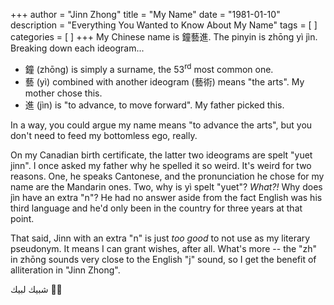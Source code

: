 +++
author = "Jinn Zhong"
title = "My Name"
date = "1981-01-10"
description = "Everything You Wanted to Know About My Name"
tags = [
]
categories = [
]
+++
My Chinese name is 鐘藝進. The pinyin is zhōng yì jìn. Breaking down each ideogram...

* 鐘 (zhōng) is simply a surname, the 53<sup>rd</sup> most common one.
* 藝 (yì) combined with another ideogram (藝術) means "the arts". My mother chose this.
* 進 (jìn) is "to advance, to move forward". My father picked this.

In a way, you could argue my name means "to advance the arts", but you don't need to feed my bottomless ego, really.

On my Canadian birth certificate, the latter two ideograms are spelt "yuet jinn". I once asked my father why he spelled it so weird. It's weird for two reasons. One, he speaks Cantonese, and the pronunciation he chose for my name are the Mandarin ones. Two, why is yì spelt "yuet"? _What?!_ Why does jìn have an extra "n"? He had no answer aside from the fact English was his third language and he'd only been in the country for three years at that point.

That said, Jinn with an extra "n" is just _too good_ to not use as my literary pseudonym. It means I can grant wishes, after all. What's more -- the "zh" in zhōng sounds very close to the English "j" sound, so I get the benefit of alliteration in "Jinn Zhong".

 شبيك لبيك :genie_man:
